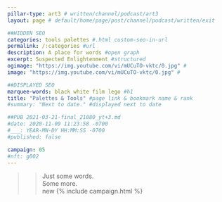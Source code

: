 ```yaml
---
pillar-type: art3 # written/channel/podcast/art3
layout: page # default/home/page/post/channel/podcast/written/exit

##HIDDEN SEO
categories: tools palettes #.html custom-seo-in-url
permalink: /:categories #url
description: A place for words #open graph
excerpt: Suspected Enlightenment #structured
ogimage: "https://img.youtube.com/vi/mUCuTO-vktc/0.jpg" #
image: "https://img.youtube.com/vi/mUCuTO-vktc/0.jpg" #

##DISPLAYED SEO
marquee-words: black white film lego #h1
title: "Palettes & Tools" #page link & bookmark name & rank
#summary: "Next to date." #displayed next to date

##PUB 2021-03-21-final_21080_yt+3.md
#date: 2020-11-09 11:23:58 -0700
#___: YEAR-MN-DY HH:MM:SS -0700
#published: false

campaign: 05
#nft: g002
---
```

>>Just some words.  
Some more.  
>new
{% include campaign.html %}